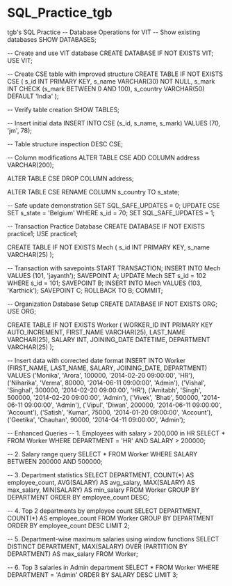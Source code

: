 # SQL_Practice_tgb
tgb's SQL Practice
-- Database Operations for VIT
-- Show existing databases
SHOW DATABASES;

-- Create and use VIT database
CREATE DATABASE IF NOT EXISTS VIT;
USE VIT;

-- Create CSE table with improved structure
CREATE TABLE IF NOT EXISTS CSE (
    s_id INT PRIMARY KEY,
    s_name VARCHAR(30) NOT NULL,
    s_mark INT CHECK (s_mark BETWEEN 0 AND 100),
    s_country VARCHAR(50) DEFAULT 'India'
);

-- Verify table creation
SHOW TABLES;

-- Insert initial data
INSERT INTO CSE (s_id, s_name, s_mark) 
VALUES (70, 'jm', 78);

-- Table structure inspection
DESC CSE;

-- Column modifications
ALTER TABLE CSE 
ADD COLUMN address VARCHAR(200);

ALTER TABLE CSE 
DROP COLUMN address;

ALTER TABLE CSE 
RENAME COLUMN s_country TO s_state;

-- Safe update demonstration
SET SQL_SAFE_UPDATES = 0;
UPDATE CSE 
SET s_state = 'Belgium' 
WHERE s_id = 70;
SET SQL_SAFE_UPDATES = 1;

-- Transaction Practice Database
CREATE DATABASE IF NOT EXISTS practice1;
USE practice1;

CREATE TABLE IF NOT EXISTS Mech (
    s_id INT PRIMARY KEY,
    s_name VARCHAR(25)
);

-- Transaction with savepoints
START TRANSACTION;
INSERT INTO Mech VALUES (101, 'jayanth');
SAVEPOINT A;
UPDATE Mech SET s_id = 102 WHERE s_id = 101;
SAVEPOINT B;
INSERT INTO Mech VALUES (103, 'Karthick');
SAVEPOINT C;
ROLLBACK TO B;
COMMIT;

-- Organization Database Setup
CREATE DATABASE IF NOT EXISTS ORG;
USE ORG;

CREATE TABLE IF NOT EXISTS Worker (
    WORKER_ID INT PRIMARY KEY AUTO_INCREMENT,
    FIRST_NAME VARCHAR(25),
    LAST_NAME VARCHAR(25),
    SALARY INT,
    JOINING_DATE DATETIME,
    DEPARTMENT VARCHAR(25)
);

-- Insert data with corrected date format
INSERT INTO Worker (FIRST_NAME, LAST_NAME, SALARY, JOINING_DATE, DEPARTMENT) VALUES
('Monika', 'Arora', 100000, '2014-02-20 09:00:00', 'HR'),
('Niharika', 'Verma', 80000, '2014-06-11 09:00:00', 'Admin'),
('Vishal', 'Singhal', 300000, '2014-02-20 09:00:00', 'HR'),
('Amitabh', 'Singh', 500000, '2014-02-20 09:00:00', 'Admin'),
('Vivek', 'Bhati', 500000, '2014-06-11 09:00:00', 'Admin'),
('Vipul', 'Diwan', 200000, '2014-06-11 09:00:00', 'Account'),
('Satish', 'Kumar', 75000, '2014-01-20 09:00:00', 'Account'),
('Geetika', 'Chauhan', 90000, '2014-04-11 09:00:00', 'Admin');

-- Enhanced Queries
-- 1. Employees with salary > 200,000 in HR
SELECT * FROM Worker 
WHERE DEPARTMENT = 'HR' AND SALARY > 200000;

-- 2. Salary range query
SELECT * FROM Worker 
WHERE SALARY BETWEEN 200000 AND 500000;

-- 3. Department statistics
SELECT 
    DEPARTMENT,
    COUNT(*) AS employee_count,
    AVG(SALARY) AS avg_salary,
    MAX(SALARY) AS max_salary,
    MIN(SALARY) AS min_salary
FROM Worker
GROUP BY DEPARTMENT
ORDER BY employee_count DESC;

-- 4. Top 2 departments by employee count
SELECT DEPARTMENT, COUNT(*) AS employee_count
FROM Worker
GROUP BY DEPARTMENT
ORDER BY employee_count DESC
LIMIT 2;

-- 5. Department-wise maximum salaries using window functions
SELECT DISTINCT DEPARTMENT,
MAX(SALARY) OVER (PARTITION BY DEPARTMENT) AS max_salary
FROM Worker;

-- 6. Top 3 salaries in Admin department
SELECT * FROM Worker
WHERE DEPARTMENT = 'Admin'
ORDER BY SALARY DESC
LIMIT 3;
